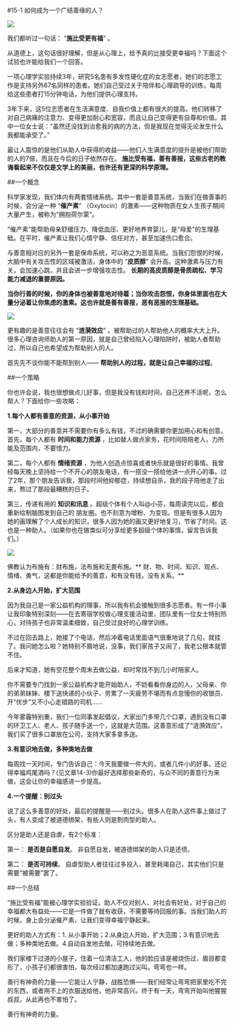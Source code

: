 #15-1 如何成为一个广结善缘的人？

![](./_image/img_1530.jpg)

我们都听过一句话： “**施比受更有福**” 。

从道德上，这句话很好理解，但是从心理上，给予真的比接受更幸福吗？下面这个试验也许能给我们一个回答。

一项心理学实验持续3年，研究5名患有多发性硬化症的女志愿者，她们的志愿工作是支持另外67名同样的患者。她们自己受过关于陪伴和心理疏导的训练，每周给这些患者打15分钟电话，为他们提供心理支持。

3年下来，这5位志愿者在生活满意度、自我价值上都有很大的提高。他们转移了对自己病痛的注意力、变得更加耐心和宽容，而且让自己变得更有自尊和价值。其中一位女士说：“虽然还没找到治愈我的病的方法，但是我现在觉得无论发生什么我都能承受了。”

最让人震惊的是他们从助人中获得的收益——他们人生满意度的提升是被他们帮助的人的7倍，而且在今后的日子依然存在。 **施比受有福，善有善报，这些古老的教诲看起来不仅仅是文学上的美丽，也许还有更深的科学原理。**

##一个概念

科学家发现，我们体内有两套情绪系统。其中一套是善意系统，当我们在做善事的时候，会分泌一种 “**催产素**”  （Oxytocin）的激素——这种物质在女人生孩子期间大量产生，被称为“拥抱荷尔蒙”。

“催产素”能帮助母亲舒缓压力、降低血压、更好地养育婴儿，是“母爱”的生理基础。在平时，催产素让我们心情宁静、信任对方，甚至加速伤口愈合。

与善意相对应的另外一套是保命系统，可以称之为恶意系统。当我们怨恨的时候，大脑中有关攻击性的区域被激活，身体中的 “**皮质醇**” 会升高。这种激素与压力有关，会加速心跳，并且会进一步增强攻击性。 **长期的高皮质醇是骨质疏松、学习能力减退的重要原因。**

**当你行善的时候，你的身体也被善意地对待着；当你攻击怨恨，你身体里面也在大量分泌着让你焦虑的激素。这也许就是善有善报，恶有恶报的生理基础。**

![](./_image/img_1531.jpg)


更有趣的是善意往往会有 “**涟漪效应**” 。被帮助过的人帮助他人的概率大大上升。很多心理咨询师助人的第一原因，就是自己曾经陷入心理陷阱时，被助人者帮助过，所以自己也希望成为帮助别人的人。

首先先不谈你能不能帮到别人—— **帮助别人的过程，就是让自己幸福的过程**。

##一个策略

你也许会说，我也很想做点儿好事，但是我没有钱和时间，自己还养不活呢，怎么帮人？下面给你一些攻略：

**1.每个人都有善意的资源，从小事开始**

第一，大部分的善意并不需要你有多么有钱，不过的确需要你更加用心和有创意。首先，每个人都有 **时间和能力资源** ，比如替人做点家务，花时间陪陪老人，力所能及范围内，不要惜力。

第二，每个人都有 **情绪资源** ，为他人创造点惊喜或者快乐就是很好的事情。我曾经每天晚上坚持给一个不开心的朋友电话，有一搭没一搭给他讲一点开心的事。过了2年，那个朋友告诉我，那段时间他抑郁症，持续想自杀，我的段子陪他走了出来，熬过了那段最糟糕的日子。

第三，传递有用的 **知识和讯息** 。超级个体有个人叫@小芬，每周读完以后，都会重新绘制脑图发到自己的 朋友圈。也不刻意为增粉、为变现。但是有很多人因为她的画理解了个人成长的知识，很多人因为她的画又更好地复习，节省了时间。这也是一种助人。（如果你也在做类似可分享给更多超级个体的事情，留言告诉我们。）

![](./_image/img_1532.jpg)


佛教认为布施有：财布施，法布施和无畏布施。** 财、物、时间、知识、观点、情绪、勇气，这都是你能给予的善意，和有没有钱，没有关系。**    

**2.从身边人开始，扩大范围**

因为我自己是一家公益机构的理事，所以我有机会接触到很多志愿者。有一件小事让我印象特别深刻——在去寄宿学校做心理支援活动里，团队里有一位女士特别热心，对待孩子也非常温柔细致，自己受过良好的心理学训练。

不过在回去路上，她接了个电话，然后冲着电话里面语气很重地说了几句，就挂了。我问她怎么啦？她特别不屑地说，没事，我们家孩子又闹了，我老公根本就管不住。

后来才知道，她有空花整个周末去做公益，却时常找不到几小时陪家人。

你不需要专门找到一家公益机构才能开始助人，不妨看看你身边的人，父母亲、你的弟弟妹妹、楼下送快递的小伙子、劳累了一天疲劳不堪而有点怠慢你的收银员、开“优步”又不小心走错路的司机……

今年雾霾特别重，我们一位同事发起倡议，大家出门多带几个口罩，遇到没有口罩的环卫工人、老人、孩子随手送一个，这就是大范围。这善意形成了“涟漪效应”，我们买了很多口罩放在公司，支持大家多拿多送。    

**3.有意识地去做，多种类地去做**

每周找一天时间，专门告诉自己：今天我要做一件大的，或者几件小的好事。还记得幸福鸡尾酒吗？(见文章14-3)你最好选择那些新奇的，与众不同的善意行为来做，这会让你的幸福感进一步提高。     

**4.一个提醒：别过头**

说了这么多善意的好处，最后的提醒是——别过头。很多人在助人这件事上做过了头，有人变成了被道德绑架，有些人则是割肉型的助人。

区分是助人还是自虐，有2个标准：

第一： **是否是自愿自发**。 非自愿自发，被道德绑架的助人只是还债。

第二： **是否可持续**。 自虐型助人者往往过多投入，甚至耗竭自己，其实他们只是需要“被需要”罢了。

##一个总结

“施比受有福”能被心理学实验验证。助人不仅对别人、对社会有好处，对于自己的幸福都大有益处——它是一件做了就有收获，不需要等待回报的事。当我们助人的时候，身上会分泌催产素，让我们变得幸福宁静起来。

更好的助人方式有：1. 从小事开始；2.从身边人开始，扩大范围；3.有意识地去做；多种类地去做。4.自动自发地去做，可持续地去做。

我们家楼下过道的小屋子，住着一位清洁工人，他的脸应该是被烧伤过，眉目都变形了，小孩子们都很害怕，每次经过都加速跑过尖叫。弯弯也一样。

善行有神奇的力量——它能让人宁静，战胜恐惧——我们经常让弯弯把家里吃不完的东西，或者用不上的衣服送给他，他非常高兴。终于有一天，弯弯开始叫他猩猩叔叔，从此再也不害怕了。

善行有神奇的力量。